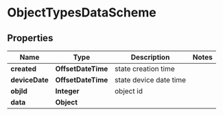 

# ObjectTypesDataScheme


## Properties

| Name | Type | Description | Notes |
|------------ | ------------- | ------------- | -------------|
|**created** | **OffsetDateTime** | state creation time |  |
|**deviceDate** | **OffsetDateTime** | state device date time |  |
|**objId** | **Integer** | object id |  |
|**data** | **Object** |  |  |



